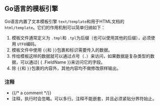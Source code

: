 ## Go语言的模板引擎

Go语言内置了文本模板引擎 `text/template`和用于HTML文档的 `html/template`。它们的作用机制可以简单归纳如下：

1. 模板文件通常定义为 `.tmpl`和 `.tpl`为后缀（也可以使用其他的后缀），必须使用 `UTF8`编码。
2. 模板文件中使用 `{{`和 `}}`包裹和标识需要传入的数据。
3. 传给模板这样的数据就可以通过点号（`.`）来访问，如果数据是复杂类型的数据，可以通过{ { .FieldName }}来访问它的字段。
4. 除 `{{`和 `}}`包裹的内容外，其他内容均不做修改原样输出。



### 注释

* {{/* a comment */}}
* 注释，执行时会忽略。可以多行。注释不能嵌套，并且必须紧贴分界符始止。
